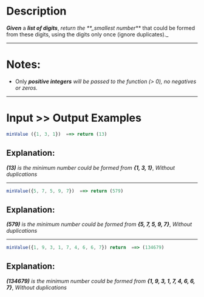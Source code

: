 # Description

**_Given_** a **_list of digits_**, _return the \*\*\_smallest number_\*\* that could be formed from these digits, using the digits only once (ignore duplicates).\_

---

# Notes:

- Only **_positive integers_** _will be passed to the function (> 0), no negatives or zeros._

---

# Input >> Output Examples

```js
minValue ({1, 3, 1})  ==> return (13)
```

## Explanation:

**_(13)_** _is the minimum number could be formed from_ **_{1, 3, 1}_**, _Without duplications_

---

```js
minValue({5, 7, 5, 9, 7})  ==> return (579)
```

## Explanation:

**_(579)_** _is the minimum number could be formed from_ **_{5, 7, 5, 9, 7}_**, _Without duplications_

---

```js
minValue({1, 9, 3, 1, 7, 4, 6, 6, 7}) return  ==> (134679)
```

## Explanation:

**_(134679)_** _is the minimum number could be formed from_ **_{1, 9, 3, 1, 7, 4, 6, 6, 7}_**, _Without duplications_
